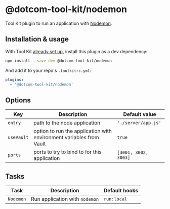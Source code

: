 # @dotcom-tool-kit/nodemon

Tool Kit plugin to run an application with [Nodemon](https://nodemon.io).

## Installation & usage

With Tool Kit [already set up](https://github.com/financial-times/dotcom-tool-kit#installing-and-using-tool-kit), install this plugin as a dev dependency:

```sh
npm install --save-dev @dotcom-tool-kit/nodemon
```

And add it to your repo's `.toolkitrc.yml`:

```yml
plugins:
  - '@dotcom-tool-kit/nodemon'
```

## Options

| Key | Description | Default value |
|-|-|-|
| `entry` | path to the node application | `'./server/app.js'` |
| `useVault` | option to run the application with environment variables from Vault | `true` |
| `ports` | ports to try to bind to for this application | `[3001, 3002, 3003]` |

## Tasks

| Task | Description | Default hooks |
|-|-|-|
| `Nodemon` | Run application with `nodemon` | `run:local` |
